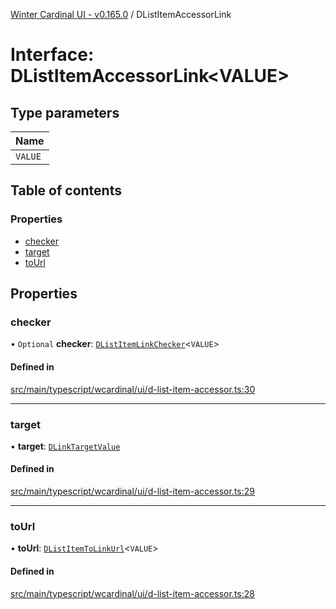 [Winter Cardinal UI - v0.165.0](../index.md) / DListItemAccessorLink

# Interface: DListItemAccessorLink<VALUE\>

## Type parameters

| Name |
| :------ |
| `VALUE` |

## Table of contents

### Properties

- [checker](DListItemAccessorLink.md#checker)
- [target](DListItemAccessorLink.md#target)
- [toUrl](DListItemAccessorLink.md#tourl)

## Properties

### checker

• `Optional` **checker**: [`DListItemLinkChecker`](../index.md#dlistitemlinkchecker)<`VALUE`\>

#### Defined in

[src/main/typescript/wcardinal/ui/d-list-item-accessor.ts:30](https://github.com/winter-cardinal/winter-cardinal-ui/blob/v0.165.0/src/main/typescript/wcardinal/ui/d-list-item-accessor.ts#L30)

___

### target

• **target**: [`DLinkTargetValue`](../index.md#dlinktargetvalue)

#### Defined in

[src/main/typescript/wcardinal/ui/d-list-item-accessor.ts:29](https://github.com/winter-cardinal/winter-cardinal-ui/blob/v0.165.0/src/main/typescript/wcardinal/ui/d-list-item-accessor.ts#L29)

___

### toUrl

• **toUrl**: [`DListItemToLinkUrl`](../index.md#dlistitemtolinkurl)<`VALUE`\>

#### Defined in

[src/main/typescript/wcardinal/ui/d-list-item-accessor.ts:28](https://github.com/winter-cardinal/winter-cardinal-ui/blob/v0.165.0/src/main/typescript/wcardinal/ui/d-list-item-accessor.ts#L28)
